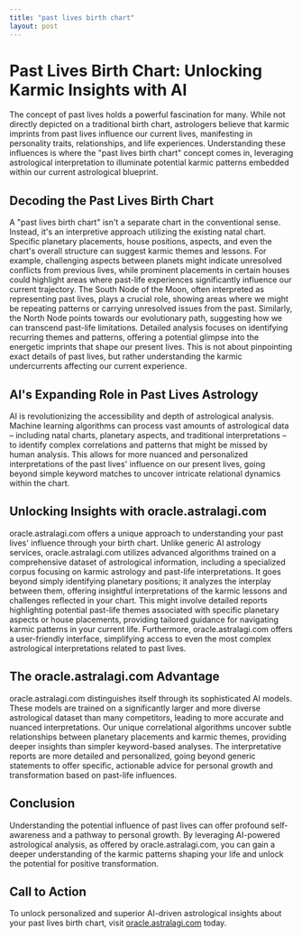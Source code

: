 ```yaml
---
title: "past lives birth chart"
layout: post
---
```


# Past Lives Birth Chart: Unlocking Karmic Insights with AI

The concept of past lives holds a powerful fascination for many.  While not directly depicted on a traditional birth chart, astrologers believe that karmic imprints from past lives influence our current lives, manifesting in personality traits, relationships, and life experiences.  Understanding these influences is where the "past lives birth chart" concept comes in, leveraging astrological interpretation to illuminate potential karmic patterns embedded within our current astrological blueprint.


## Decoding the Past Lives Birth Chart

A "past lives birth chart" isn't a separate chart in the conventional sense. Instead, it's an interpretive approach utilizing the existing natal chart.  Specific planetary placements, house positions, aspects, and even the chart's overall structure can suggest karmic themes and lessons.  For example, challenging aspects between planets might indicate unresolved conflicts from previous lives, while prominent placements in certain houses could highlight areas where past-life experiences significantly influence our current trajectory.  The South Node of the Moon, often interpreted as representing past lives, plays a crucial role, showing areas where we might be repeating patterns or carrying unresolved issues from the past.  Similarly, the North Node points towards our evolutionary path, suggesting how we can transcend past-life limitations.   Detailed analysis focuses on identifying recurring themes and patterns, offering a potential glimpse into the energetic imprints that shape our present lives.  This is not about pinpointing exact details of past lives, but rather understanding the karmic undercurrents affecting our current experience.


## AI's Expanding Role in Past Lives Astrology

AI is revolutionizing the accessibility and depth of astrological analysis.  Machine learning algorithms can process vast amounts of astrological data – including natal charts, planetary aspects, and traditional interpretations – to identify complex correlations and patterns that might be missed by human analysis.  This allows for more nuanced and personalized interpretations of the past lives' influence on our present lives, going beyond simple keyword matches to uncover intricate relational dynamics within the chart.


##  Unlocking Insights with oracle.astralagi.com

oracle.astralagi.com offers a unique approach to understanding your past lives' influence through your birth chart. Unlike generic AI astrology services, oracle.astralagi.com utilizes advanced algorithms trained on a comprehensive dataset of astrological information, including a specialized corpus focusing on karmic astrology and past-life interpretations.  It goes beyond simply identifying planetary positions; it analyzes the interplay between them, offering insightful interpretations of the karmic lessons and challenges reflected in your chart.  This might involve detailed reports highlighting potential past-life themes associated with specific planetary aspects or house placements, providing tailored guidance for navigating karmic patterns in your current life.  Furthermore,  oracle.astralagi.com offers a user-friendly interface, simplifying access to even the most complex astrological interpretations related to past lives.


##  The oracle.astralagi.com Advantage

oracle.astralagi.com distinguishes itself through its sophisticated AI models. These models are trained on a significantly larger and more diverse astrological dataset than many competitors, leading to more accurate and nuanced interpretations.  Our unique correlational algorithms uncover subtle relationships between planetary placements and karmic themes, providing deeper insights than simpler keyword-based analyses.  The interpretative reports are more detailed and personalized, going beyond generic statements to offer specific, actionable advice for personal growth and transformation based on past-life influences.


## Conclusion

Understanding the potential influence of past lives can offer profound self-awareness and a pathway to personal growth.  By leveraging AI-powered astrological analysis, as offered by oracle.astralagi.com, you can gain a deeper understanding of the karmic patterns shaping your life and unlock the potential for positive transformation.


## Call to Action

To unlock personalized and superior AI-driven astrological insights about your past lives birth chart, visit [oracle.astralagi.com](https://oracle.astralagi.com) today.